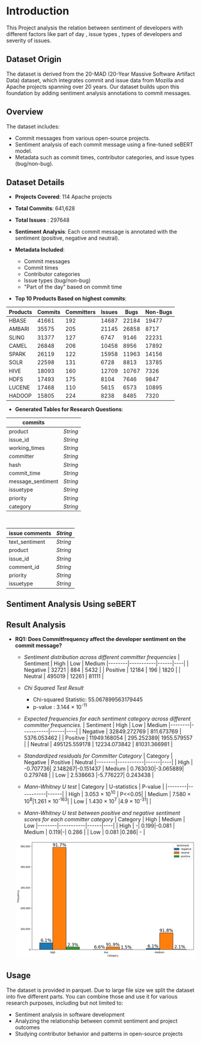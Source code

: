 # Introduction
This Project analysis the relation between sentiment of developers with different factors like part of day , issue types , types of developers and severity of issues.
## Dataset Origin

The dataset is derived from the 20-MAD (20-Year Massive Software Artifact Data) dataset, which integrates commit and issue data from Mozilla and Apache projects spanning over 20 years. Our dataset builds upon this foundation by adding sentiment analysis annotations to commit messages.

## Overview

The dataset includes:
- Commit messages from various open-source projects.
- Sentiment analysis of each commit message using a fine-tuned seBERT model.
- Metadata such as commit times, contributor categories, and issue types (bug/non-bug).

## Dataset Details

- **Projects Covered**: 114 Apache projects
- **Total Commits**: 641,628
- **Total Issues** : 297648
- **Sentiment Analysis**: Each commit message is annotated with the sentiment (positive, negative and neutral).
- **Metadata Included**:
  - Commit messages
  - Commit times
  - Contributor categories
  - Issue types (bug/non-bug)
  - "Part of the day" based on commit time

- **Top 10 Products Based on highest commits**:


| Products | Commits | Committers | Issues | Bugs  | Non-Bugs |
|----------|---------|------------|--------|-------|----------|
| HBASE    | 41661   | 192        | 14687  | 22184 | 19477    |
| AMBARI   | 35575   | 205        | 21145  | 26858 | 8717     |
| SLING    | 31377   | 127        | 6747   | 9146  | 22231    |
| CAMEL    | 26848   | 206        | 10458  | 8956  | 17892    |
| SPARK    | 26119   | 122        | 15958  | 11963 | 14156    |
| SOLR     | 22598   | 131        | 6728   | 8813  | 13785    |
| HIVE     | 18093   | 160        | 12709  | 10767 | 7326     |
| HDFS     | 17493   | 175        | 8104   | 7646  | 9847     |
| LUCENE   | 17468   | 110        | 5615   | 6573  | 10895    |
| HADOOP   | 15805   | 224        | 8238   | 8485  | 7320     |


- **Generated Tables for Research Questions**:


| commits             |            |
|---------------------|-----------|
| product             | *String*  |
| issue_id            | *String*  |
| working_times       | *String*  |
| committer           | *String*  |
| hash                | *String*  |
| commit_time         | *String*  |
| message_sentiment   | *String*  |
| issuetype           | *String*  |
| priority            | *String*  |
| category            | *String*  |

&nbsp;

| issue comments      | *String*  |
|---------------------|-----------|
| text_sentiment      | *String*  |
| product             | *String*  |
| issue_id            | *String*  |
| comment_id          | *String*  |
| priority            | *String*  |
| issuetype           | *String*  |


## Sentiment Analysis Using seBERT


## Result Analysis

- **RQ1: Does Commitfrequency affect the developer sentiment on the commit message?**
    
  
   - *Sentiment distribution across different committer frequencies* 
      | Sentiment     | High  |   Low | Medium
      |--------|-----------|------|----|
      | Negative    |  32721 |   884 | 5432 | 
      | Positive    |  12184 |   196 | 1820 | 
      | Neutral   |  495019 |   12261 | 81111 | 

    

  - *Chi Squared Test Result*  
     - Chi-squared Statistic: 55.067899563179445
     - p-value : 3.144 × 10<sup>-11</sup>


  - *Expected frequencies for each sentiment category across different committer frequencies.*
     | Sentiment     | High  |   Low | Medium
     |--------|-----------|------|----|
     | Negative    |  32849.272769 |    811.673769 | 5376.053462 | 
     | Positive    |  11949.168054 |   295.252389|  1955.579557 | 
     | Neutral   |  495125.559178 |   12234.073842 | 81031.366981 | 


  - *Standardized residuals for Committer Category* 
     | Category    | Negative  |   Positive | Neutral
     |--------|-----------|------|----|
     | High   |  -0.707736| 2.148267|-0.151437 
     | Medium    | 0.763030|-3.065889| 0.279748 | 
     | Low   |   2.538663 |-5.776227| 0.243438 | 

  - *Mann-Whitney U test*
      | Category    | U-statistics  |   P-value | 
     |--------|-----------|------|
     | High   |  3.053 × 10<sup>10</sup> | P<<0.05| 
     | Medium    | 7.580 × 10<sup>8</sup>|1.261 × 10<sup>-163</sup>| 
     | Low   |   1.430 × 10<sup>7</sup> |4.9 × 10<sup>-31</sup>| | 

  - *Mann-Whitney U test between positive and negative sentiment scores for each committer category*
      | Category    | High  |   Medium | Low
     |--------|-----------|------|----|
     | High   |  -| 0.199|-0.081
     | Medium    | 0.119|-| 0.286 | 
     | Low   |   0.081 |0.286| - | 
  
     
  ![Alt text](figures\rq1.png "Optional Title")
 

## Usage

The dataset is provided in parquet. Due to large file size we split the dataset into five different parts. You can combine those and use it for various research purposes, including but not limited to:
- Sentiment analysis in software development
- Analyzing the relationship between commit sentiment and project outcomes
- Studying contributor behavior and patterns in open-source projects

